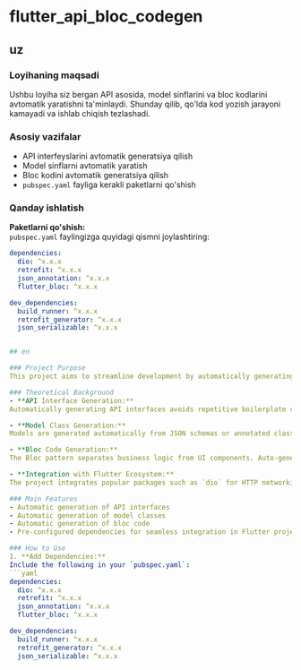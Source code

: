 # flutter_api_bloc_codegen

## uz

### Loyihaning maqsadi
Ushbu loyiha siz bergan API asosida, model sinflarini va bloc kodlarini avtomatik yaratishni 
ta'minlaydi. Shunday qilib, qo'lda kod yozish jarayoni kamayadi va ishlab chiqish tezlashadi.

### Asosiy vazifalar
- API interfeyslarini avtomatik generatsiya qilish
- Model sinflarni avtomatik yaratish
- Bloc kodini avtomatik generatsiya qilish
- `pubspec.yaml` fayliga kerakli paketlarni qo'shish

### Qanday ishlatish
**Paketlarni qo'shish:**  
   `pubspec.yaml` faylingizga quyidagi qismni joylashtiring:
   ```yaml
   dependencies:
     dio: ^x.x.x
     retrofit: ^x.x.x
     json_annotation: ^x.x.x
     flutter_bloc: ^x.x.x

   dev_dependencies:
     build_runner: ^x.x.x
     retrofit_generator: ^x.x.x
     json_serializable: ^x.x.x


## en

### Project Purpose
This project aims to streamline development by automatically generating API interfaces, model classes, and bloc code based on a provided API schema. This minimizes manual coding, reduces errors, and accelerates the development process.

### Theoretical Background
- **API Interface Generation:**  
  Automatically generating API interfaces avoids repetitive boilerplate code for network requests. By using annotations and code generators (e.g., Retrofit with Dio), the API client is consistent and less error-prone.

- **Model Class Generation:**  
  Models are generated automatically from JSON schemas or annotated classes, facilitating seamless JSON serialization and deserialization. This leverages tools like `json_serializable` to ensure data integrity and ease of maintenance.

- **Bloc Code Generation:**  
  The Bloc pattern separates business logic from UI components. Auto-generating bloc code standardizes state management, reduces manual coding, and ensures that the communication between the UI and business logic adheres to best practices.

- **Integration with Flutter Ecosystem:**  
  The project integrates popular packages such as `dio` for HTTP networking, `retrofit` for API client generation, and `flutter_bloc` for state management. The use of `build_runner` automates the code generation process, promoting rapid development and a clean project structure.

### Main Features
- Automatic generation of API interfaces
- Automatic generation of model classes
- Automatic generation of bloc code
- Pre-configured dependencies for seamless integration in Flutter projects

### How to Use
1. **Add Dependencies:**  
   Include the following in your `pubspec.yaml`:
   ```yaml
   dependencies:
     dio: ^x.x.x
     retrofit: ^x.x.x
     json_annotation: ^x.x.x
     flutter_bloc: ^x.x.x

   dev_dependencies:
     build_runner: ^x.x.x
     retrofit_generator: ^x.x.x
     json_serializable: ^x.x.x
